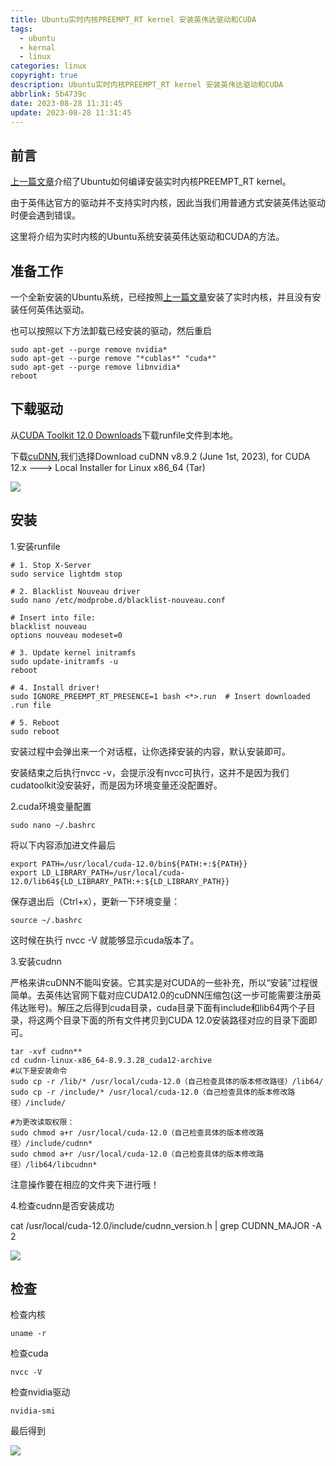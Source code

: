 ```yaml
---
title: Ubuntu实时内核PREEMPT_RT kernel 安装英伟达驱动和CUDA
tags:
  - ubuntu
  - kernal
  - linux
categories: linux
copyright: true
description: Ubuntu实时内核PREEMPT_RT kernel 安装英伟达驱动和CUDA
abbrlink: 5b4739c
date: 2023-08-28 11:31:45
update: 2023-08-28 11:31:45
---
```


## 前言

[上一篇文章](https://www.gongsunqi.xyz/posts/6fc37114/)介绍了Ubuntu如何编译安装实时内核PREEMPT_RT kernel。

由于英伟达官方的驱动并不支持实时内核，因此当我们用普通方式安装英伟达驱动时便会遇到错误。

这里将介绍为实时内核的Ubuntu系统安装英伟达驱动和CUDA的方法。

## 准备工作

一个全新安装的Ubuntu系统，已经按照[上一篇文章](https://www.gongsunqi.xyz/posts/6fc37114/)安装了实时内核，并且没有安装任何英伟达驱动。

也可以按照以下方法卸载已经安装的驱动，然后重启

    sudo apt-get --purge remove nvidia*
    sudo apt-get --purge remove "*cublas*" "cuda*"
    sudo apt-get --purge remove libnvidia*
    reboot

## 下载驱动 

从[CUDA Toolkit 12.0 Downloads](https://developer.nvidia.com/cuda-12-0-0-download-archive?target_os=Linux&target_arch=x86_64&Distribution=Ubuntu&target_version=20.04&target_type=runfile_local)下载runfile文件到本地。

下载[cuDNN](https://developer.nvidia.com/rdp/cudnn-archive),我们选择Download cuDNN v8.9.2 (June 1st, 2023), for CUDA 12.x ---> Local Installer for Linux x86_64 (Tar)

![](https://s2.loli.net/2023/08/28/NeqS5y7PMpujoLv.png)

## 安装

1.安装runfile

    # 1. Stop X-Server
    sudo service lightdm stop

    # 2. Blacklist Nouveau driver
    sudo nano /etc/modprobe.d/blacklist-nouveau.conf

    # Insert into file:
    blacklist nouveau
    options nouveau modeset=0

    # 3. Update kernel initramfs
    sudo update-initramfs -u
    reboot  

    # 4. Install driver!
    sudo IGNORE_PREEMPT_RT_PRESENCE=1 bash <*>.run  # Insert downloaded .run file

    # 5. Reboot
    sudo reboot

 安装过程中会弹出来一个对话框，让你选择安装的内容，默认安装即可。

 安装结束之后执行nvcc -v，会提示没有nvcc可执行，这并不是因为我们cudatoolkit没安装好，而是因为环境变量还没配置好。

2.cuda环境变量配置

    sudo nano ~/.bashrc

  将以下内容添加进文件最后
    
    export PATH=/usr/local/cuda-12.0/bin${PATH:+:${PATH}}
    export LD_LIBRARY_PATH=/usr/local/cuda-12.0/lib64${LD_LIBRARY_PATH:+:${LD_LIBRARY_PATH}}

  保存退出后（Ctrl+x），更新一下环境变量：

    source ~/.bashrc
  这时候在执行 nvcc -V 就能够显示cuda版本了。

3.安装cudnn

  严格来讲cuDNN不能叫安装。它其实是对CUDA的一些补充，所以“安装”过程很简单。去英伟达官网下载对应CUDA12.0的cuDNN压缩包(这一步可能需要注册英伟达账号)。解压之后得到cuda目录，cuda目录下面有include和lib64两个子目录，将这两个目录下面的所有文件拷贝到CUDA 12.0安装路径对应的目录下面即可。

    tar -xvf cudnn** 
    cd cudnn-linux-x86_64-8.9.3.28_cuda12-archive
    #以下是安装命令     
    sudo cp -r /lib/* /usr/local/cuda-12.0（自己检查具体的版本修改路径）/lib64/
    sudo cp -r /include/* /usr/local/cuda-12.0（自己检查具体的版本修改路径）/include/
 
    #为更改读取权限：
    sudo chmod a+r /usr/local/cuda-12.0（自己检查具体的版本修改路径）/include/cudnn*
    sudo chmod a+r /usr/local/cuda-12.0（自己检查具体的版本修改路径）/lib64/libcudnn*

  注意操作要在相应的文件夹下进行哦！

4.检查cudnn是否安装成功

   cat /usr/local/cuda-12.0/include/cudnn_version.h | grep CUDNN_MAJOR -A 2

  ![](https://s2.loli.net/2023/08/28/nH1v8lZyd3LcpM6.png)

## 检查

检查内核

    uname -r

检查cuda

    nvcc -V

检查nvidia驱动

    nvidia-smi

最后得到 

![](https://s2.loli.net/2023/08/28/zPNMZAnkGaK9rip.png)

